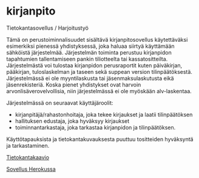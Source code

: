 # kirjanpito
Tietokantasovellus / Harjoitustyö

Tämä on perustoiminnalisuudet sisältävä kirjanpitosovellus käytettäväksi esimerkiksi pienessä yhdistyksessä, joka haluaa siirtyä käyttämään sähköistä järjestelmää.
Järjestelmän toiminta perustuu kirjanpidon tapahtumien tallentamiseen pankin tiliotteelta tai kassatositteilta.
Järjestelmästä voi tulostaa kirjanpidon perusraportit kuten päiväkirjan, pääkirjan, tuloslaskelman ja taseen sekä suppean version tilinpäätöksestä.
Järjestelmässä ei ole myyntilaskusta tai jäsenmaksulaskutusta eikä jäsenrekisteriä. Koska pienet yhdistykset ovat harvoin arvonlisäverovelvollisia, niin järjestelmässä ei ole myöskään alv-laskentaa.

Järjestelmässä on seuraavat käyttäjäroolit:
- kirjanpitäjä/rahastonhoitaja, joka tekee kirjaukset ja laatii tilinpäätöksen
- hallituksen edustaja, joka hyväksyy kirjaukset
- toiminnantarkastaja, joka tarkastaa kirjanpidon ja tilinpäätöksen.

Käyttötapauksista ja tietokantakuvauksesta puuttuu tositteiden hyväksyntä ja tarkastaminen.

[Tietokantakaavio](https://github.com/majormalfunk/kirjanpito/blob/master/documentation/Tietokantakaavio.png)

[Sovellus Herokussa](https://kirjanpython.herokuapp.com)
